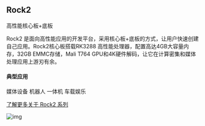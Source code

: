 ## Rock2

高性能核心板+底板

Rock2 是面向高性能应用的开发平台，采用核心板+底板的方式，让用户快速创建自己应用。Rock2核心板搭载RK3288 高性能处理器，配置高达4GB大容量内存，32GB EMMC存储，Mali T764 GPU和4K硬件解码，让它在计算密集和媒体处理应用上游刃有余。

#### 典型应用

媒体设备   机器人  一体机   车载娱乐

[了解更多关于 Rock2 系列](http://wiki.radxa.com/Rock2)

![img](/images/plat/rock2.png)
